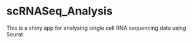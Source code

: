 # scRNASeq_Analysis
This is a shiny app for analysing single cell RNA sequencing data using Seurat.
